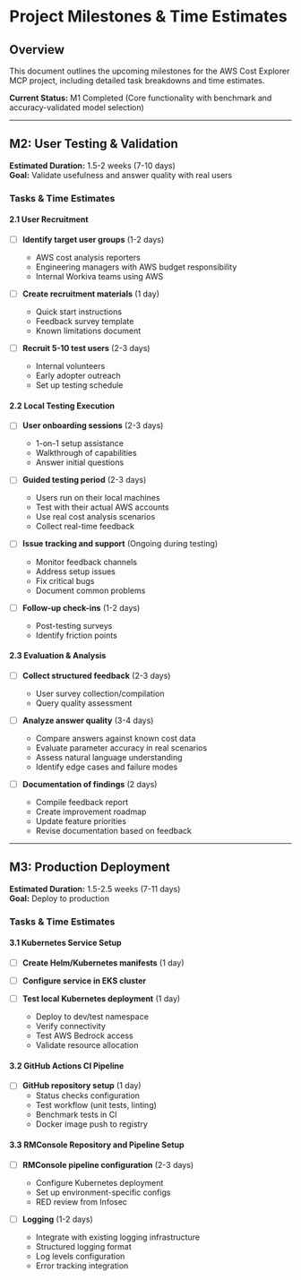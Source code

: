 # Project Milestones & Time Estimates

## Overview

This document outlines the upcoming milestones for the AWS Cost Explorer MCP project, including detailed task breakdowns and time estimates.

**Current Status:** M1 Completed (Core functionality with benchmark and accuracy-validated model selection)

---

## M2: User Testing & Validation
**Estimated Duration:** 1.5-2 weeks (7-10 days)  
**Goal:** Validate usefulness and answer quality with real users

### Tasks & Time Estimates

#### 2.1 User Recruitment
- [ ] **Identify target user groups** (1-2 days)
  - AWS cost analysis reporters
  - Engineering managers with AWS budget responsibility
  - Internal Workiva teams using AWS

- [ ] **Create recruitment materials** (1 day)
  - Quick start instructions
  - Feedback survey template
  - Known limitations document

- [ ] **Recruit 5-10 test users** (2-3 days)
  - Internal volunteers
  - Early adopter outreach
  - Set up testing schedule


#### 2.2 Local Testing Execution
- [ ] **User onboarding sessions** (2-3 days)
  - 1-on-1 setup assistance
  - Walkthrough of capabilities
  - Answer initial questions

- [ ] **Guided testing period** (2-3 days)
  - Users run on their local machines
  - Test with their actual AWS accounts
  - Use real cost analysis scenarios
  - Collect real-time feedback

- [ ] **Issue tracking and support** (Ongoing during testing)
  - Monitor feedback channels
  - Address setup issues
  - Fix critical bugs
  - Document common problems

- [ ] **Follow-up check-ins** (1-2 days)
  - Post-testing surveys
  - Identify friction points

#### 2.3 Evaluation & Analysis
- [ ] **Collect structured feedback** (2-3 days)
  - User survey collection/compilation
  - Query quality assessment

- [ ] **Analyze answer quality** (3-4 days)
  - Compare answers against known cost data
  - Evaluate parameter accuracy in real scenarios
  - Assess natural language understanding
  - Identify edge cases and failure modes

- [ ] **Documentation of findings** (2 days)
  - Compile feedback report
  - Create improvement roadmap
  - Update feature priorities
  - Revise documentation based on feedback

---

## M3: Production Deployment
**Estimated Duration:** 1.5-2.5 weeks (7-11 days)  
**Goal:** Deploy to production

### Tasks & Time Estimates

#### 3.1 Kubernetes Service Setup

- [ ] **Create Helm/Kubernetes manifests** (1 day)

- [ ] **Configure service in EKS cluster**

- [ ] **Test local Kubernetes deployment** (1 day)
  - Deploy to dev/test namespace
  - Verify connectivity
  - Test AWS Bedrock access
  - Validate resource allocation

#### 3.2 GitHub Actions CI Pipeline
- [ ] **GitHub repository setup** (1 day)
  - Status checks configuration
  - Test workflow (unit tests, linting)
  - Benchmark tests in CI
  - Docker image push to registry

#### 3.3 RMConsole Repository and Pipeline Setup
- [ ] **RMConsole pipeline configuration** (2-3 days)
  - Configure Kubernetes deployment
  - Set up environment-specific configs
  - RED review from Infosec

- [ ] **Logging** (1-2 days)
  - Integrate with existing logging infrastructure
  - Structured logging format
  - Log levels configuration
  - Error tracking integration
